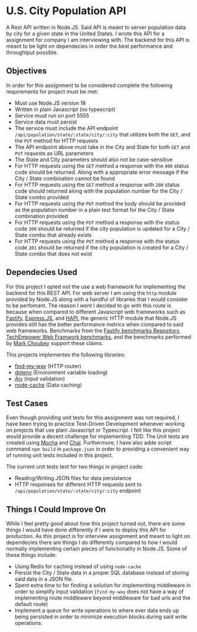 # U.S. City Population API

A Rest API written in Node.JS. Said API is meant to server population data by city for a given state in the United States. I wrote this API for a assignment for company I am interviewing with. The backend for this API is meant to be light on dependecies in order the best performance and throughtput possible.

## Objectives

In order for this assignment to be considered complete the following requirements for project must be met:

- Must use Node.JS version 18
- Written in plain Javascript (no typescript)
- Service must run on port 5555
- Service data must persist
- The service must include the API endpoint `/api/population/state/:state/city/:city` that utilizes both the `GET`, and the `PUT` method for HTTP requests
- The API endpoint above must take in the City and State for both `GET` and `PUT` requests as URL parameters
- The State and City parameters should also not be case-sensitive
- For HTTP requests using the `GET` method a response with the `400` status code should be returned. Along with a appropriate error message if the City / State combination cannot be found
- For HTTP requests using the `GET` method a response with `200` status code should returned along with the population number for the City / State combo provided
- For HTTP requests using the `PUT` method the body should be provided as the population number in a plain text format for the City / State combination provided
- For HTTP requests using the `PUT` method a response with the status code `200` should be returned if the city population is updated for a City / State combo that already exists
- For HTTP requests using the `PUT` method a response with the status code `201` should be returned if the city population is created for a City / State combo that does not exist

## Dependecies Used

For this project I opted not the use a web framework for implementing the backend for this REST API. For web server I am using the `http` module provided by Node.JS along with a handful of libraries that I would consider to be perfomant. The reason I went I decided to go with this route is because when compared to different Javascript web frameworks such as [Fastify](https://fastify.dev/), [Express.JS](https://expressjs.com/), and [HAPI](https://hapi.dev/), the generic HTTP module that Node.JS provides still has the better performance metrics when compared to said web frameworks. Benchmarks from the [Fastify benchmarks Repository](https://github.com/fastify/benchmarks/), [TechEmpower Web Framwork benchmarks](https://www.techempower.com/benchmarks/#section=data-r21&l=zik0sf-6bj&test=fortune), and the benchmarks performed by [Mark Choubey](https://medium.com/deno-the-complete-reference/the-hidden-cost-of-using-framework-fastify-vs-native-http-servers-in-node-js-17b364dfccfc) support these claims.

This projects implementes the following libraries:

- [find-my-way](https://github.com/delvedor/find-my-way) (HTTP router)
- [dotenv](https://www.npmjs.com/package/dotenv) (Environment variable loading)
- [Ajv](https://ajv.js.org/) (input validation)
- [node-cache](https://github.com/node-cache/node-cache) (Data caching)

## Test Cases

Even though providing unit tests for this assignment was not required, I have been trying to practice Test-Driven Development whenever working on projects that use plain Javascript or Typescript. I felt like this project would provide a decent challenge for implementing TDD. The Unit tests are created using [Mocha](https://mochajs.org/) and [Chai](https://www.chaijs.com/). Furthermore, I have also adde script command `npm build` in `package.json` in order to providing a convenient way of running unit tests included in this project.

The current unit tests test for two things in project code:

- Reading/Writing JSON files for data persistance
- HTTP responses for different HTTP requests sent to `/api/population/state/:state/city/:city` endpoint

## Things I Could Improve On

While I feel pretty good about how this project turned out, there are some things I would have done differently if I were to deploy this API for production. As this project is for interview assignment and meant to light on dependecies there are things I do differently compared to how I would normally implementing certain pieces of functionality in Node.JS. Some of these things include:

- Using Redis for caching instead of using `node-cache`
- Persist the City / State data in a proper SQL database instead of storing said data in a JSON file.
- Spent extra time to for finding a solution for implementing middleware in order to simplify input validation (`find-my-way` does not have a way of implementing route middleware beyond middleware for bad urls and the default route)
- Implement a queue for write operations to where ever data ends up being persisted in order to minimize execution blocks during said write operations.

